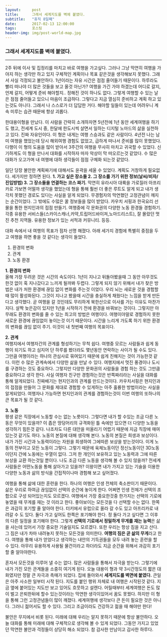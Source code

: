 ```yaml
---
layout:	    post
title: 	    그래서 세계지도를 벽에 붙였다. 
subtitle:   "휴직 8일째"
date:       2017-02-13 12:00:00
tags:       포스팅
header-img: img/post-world-map.jpg
---
```



### 그래서 세계지도를 벽에 붙였다. 
----  

2주 뒤에 이사 및 집정리를 마치고 바로 여행을 가고싶다. 그러나 그냥 막연히 여행을 가야지 하는 생각만 하고 있지 구체적인 계획이나 목표 같은것을 생각해보지 못했다. 그래서 사실 걱정되고 불안하다. 1년이라는 자유 시간은 점점 줄어들기 때문이다. 하루라도 빨리 떠나야 더 많은 것들을 보고 올것 아닌가? 여행을 가긴 가야 하겠는데 어디로 갈지, 언제 갈지, 어떻게 준비 해야할지.. 정해진 것이 하나도 없다. 그렇게 여행할 수 있는 날은 점점 줄어들고 있으니 마음이 조급하다. 그렇다고 지금 열심히 준비하고 계획 하고 있는것도 아니다. 그래서 나 스스로가 더 답답한 거다. 해야할 일들이 있는데 어려우니 계속 미루는 습관 때문에 항상 괴롭다.    
   
한대용이형을 만났다. 이 사람을 간략히 소개하자면 5년전에 1년 동안 세계여행을 하기도 했고, 전세계 도시 중, 한달에 한도시씩 살면서 일하는 디지털 노마드의 삶을 실천하고 있다. 진짜 자유인이다. 이 형은 내게는 여행 스승과도 같은 사람이다. 4년전 나는 남미 여행을 했었는데 당시 해외여행 경험도 없었고, 급하게 떠나서 준비를 많이 못했었다. 다행이 이 형의 도움을 많이 받아서 3주간의 여행을 무사히 마치고 귀국할 수 있었다. 
신기하게도 이 형을 만나서 대화를 시작하자 마자 악상이 막 떠오르는것 같았다. 수 많은 대화가 오고가며 내 여행에 대하 생각들이 점점 구체화 되는것 같았다.  
  
일단 당장 불안한 계획짜기에 대해서도 윤곽을 세울 수 있었다. 계획도 거창하게 필요없다. 세가지만 정하면 된다. **1. 가고 싶은 장소들 2. 그 장소를 가기 위한 정보(날씨/비자/진입방법) 3. 그 장소들을 연결하는 코스 짜기.** 막연히 유라시아 대륙을 가로질러 아프리카로 가보면 어떨까 생각을 했었는데 형을 통해 훨씬 더 좋은 루트도 알게 되고 내가 생각치 못했던 경로도 있다는 사실을 알게 되었다. 무경험자의 막연했던 고정관념이 깨지는 순간이었다. 그 밖에도 수많은 꿀 정보들을 많이 받았다. 카우치 서핑과 한국요리 선물을 통한 현지인과의 접점 만들기. 여행중에 각 문화권의 다양한 노동 환경들 경험하기. 각종 유용한 서비스들(스카이스캐너,카약,트립어드바이져,노마드리스트), 잘 몰랐던 멋진 추천 지역들. 유용한 정보가 있는 서적과 커뮤니티. 등등.  
  
대화 속에서 내 여행의 목표가 점차 선명 해졌다. 아래 세가지 경험에 특별히 중점을 두고 여행을 하면 좋을 것 같다는 생각이 들었다.  
  
>
1. 환경의 변화  
2. 관계  
3. 노동 환경  
  
**1. 환경의 변화**  
올해 가장 두려운 것은 시간의 속도이다. 1년이 지나고 뒤돌아봤을때 그 동안 아무것도 한것 없이 훅 지나갔다고 느끼게 될까봐 두렵다. 그렇게 되지 않기 위해서 내가 찾은 방법은 내가 처한 환경에 끊임 없이 변화를 주는것 이었다. 우리 뇌는 새로운 것을 경험할 때 많이 활성화된다. 그것이 지나고 봤을때 시간을 충실하게 채웠다는 느낌을 받게 만든다고 생각했다. 곧 여행을 갈 것인데도 무리하게 북한산으로 이사를 가는 이유도 마찬가지다. 살짝 늦은감이 있지만 1년을 시작하기 전에 환경을 바꿔보는 것이다. 그렇지만 아무래도 환경의 변화를 줄 수 있는 최고의 방법은 여행이다. 여행이야말로 경험하지 못한 새로운 환경에 끊임없이 놓이는것 이기 때문이다. 시간을 느리게 가도록 하기 위한 환경의 변화를 끊임 없이 주기. 이것이 내 첫번째 여행의 목표이다.   
  
**2. 관계**  
여행지에서 여행자간의 관계를 형성하기는 무척 쉽다. 여행중 모르는 사람들과 쉽게 동행이 되기도 하고 심지어 단 하루를 봤더라도 몇년동안 연락하는 사이가 될 수도 있다. 그만큼 여행이라는 하나의 관심사로 묶여있기 때문에 쉽게 친해지는 것이 가능한것 같다. 이런 수 많은 관계속에서 다양한 삶을 만날 수 있다. 여행지에서 멋진 풍경이나 도시를 구경하는 것도 중요하다. 그렇지만 다양한 문화권의 사람들을 경험 하는 것도 그만큼 중요하다고 생각 한다. 사실 여행자 친구만 경험하는것은 반쪽짜리라는 사실을 대화를 통해 알게되었다. 진짜배기는 현지인과의 관계를 만드는것이다. 카우치서핑은 현지인과의 접점을 만들어 그 문화를 제대로 경험할 수 있게하는 아주 훌륭한 방법이라는 사실을 알게되었다. 여행자나 가능하면 현지인과의 관계를 경험하는것이 이번 여행의 또하나의 큰 목표가 될 것 같다.    
  
**3. 노동**  
평생 같은 직장에서 노동할 수는 없는 노릇이다. 그렇다면 내가 할 수있는 조금 다른 노동은 무엇이 있을까? 이 좁은 땅덩어리의 규격화된 틀 속에만 있으면 더 다양한 노동을 생각하기 힘든것 같다. 나조차도 다른 대안을 떠올리기 어렵기 때문에 지금 직장에 매여있는것 같기도 하다. 노동의 본질에 대해 생각해 본다. 노동의 본질은 희생과 보상이다. 내가 가진 시간과 노동력이라는 자원을 희생하여 그에따른 보상을 받는것이다. 이게 노동의 전부이고 모든 노동이 그렇다. 그렇기 때문에 육체노동이던 정신노동이던 3D노동이던지 간에 노동에는 우열이 없다. 그저 한 개인이 보유하고 있는 노동력과 그에 따른 보상을 교환 하는것일 뿐이다. 나도 조금 다른 노동을 생각해 볼 수 있지 않을까? 전세계 사람들은 어떤노동을 통해 살아가고 있을까? 이왕이면 내가 가지고 있는 기술을 이용한 다양한 노동과 삶의 방식을 간접적이나마 경험해 보고 싶어졌다.   
    
여행을 통해 삶에 대한 훈련을 한다. 하나의 여행은 인생 전체의 축소판이기 때문이다. 삶은 우리로 하여금 끊임없이 선택의 순간에 놓이게 한다. 어쩌면 인생 전체가 선택의 조합으로 구성 되어있는지도 모르겠다. 여행에서 가장 중요한것중 한가지는 선택의 기로에 놓였을 때 무게를 재는 것 이라고 한다. 좋아보이는 모든것을 다 선택할 수는 없다. 한쪽은 과감히 포기할 줄 알아야 한다. 터키에서 유럽으로 올라 갈 수도 있고 아프리카로 내려갈 수 도 있다. 둘다 가고 싶어도 한쪽은 포기해야 한다. 정 둘다 가고 싶다면 그 이후의 다른 일정을 포기해야 한다. 그렇게 **선택의 기로에서 정밀하게 무게를 재는 능력**은 삶을 사는데 있어서 가장 중요한 기술일지도 모르겠다. 또한 우리는 항상 짐을 지고 산다. 그 짐은 내가 차마 내려놓지 못하는 모든것을 의미한다. **여행의 짐은 곧 삶의 무게**라고 한다. 여행을 통해 내가 얻었다고 생각하는 내안의 기득권들을 모두 내려 놓는 훈련을 할 수 있다. 아무리 유용하게 사용될 물건이라고 하더라도 지금 순간을 위해서 과감히 포기할 줄 알아야한다.   
  
혼자서 모든것을 이루어 낼 수는 없다. 많은 사람들을 통해서 자극을 받는다. 그렇기에 내가 가진 모든 관계들을 소중히 여기게 된다. 오늘 대용이 형과 약 3시간정도의 짧은 대화였지만 정말 큰 자극과 촉매가 되었다. 집에 돌아와서 **세계지도를 벽면에 붙였다.** 큰일은 아주 사소한 일부터 시작 된다. 지도를 붙인 행위 자체로 내 여행은 시작된것 같다. 지금 옆에 붙어있는 지도만 보고 있어도 흐뭇하고 설렌다. 어릴때부터 세계여행은 돈도 많이 벌고 은퇴한뒤에 할수 있는것이라는 막연한 생각이있어서 꿈도 못꿨다. 하지만 이 형을 통해 그런 고정관념들이 많이 깨졌다. 세계여행에 생각보다 큰 돈이 필요한 것은 아니다. 그러니 젊어서도 할 수 있다. 그리고 조금이라도 건강하고 젊을 때 해야만 한다!   
  
불안은 무지에서 비롯 된다. 미래에 대해 우리는 알지 못하기 때문에 항상 불안하다. 오늘 대화를 통해 미래에 대해 구체적으로 생각해 볼 수 있게 되었다. 그동안 가지고 있었던 막연한 불안과 걱정들이 상당히 해소 되었다. 참 감사한 만남이고 감사한 하루다.   
  
